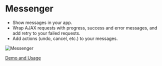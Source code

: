 # Messenger

- Show messages in your app.
- Wrap AJAX requests with progress, success and error messages, and add retry to your failed requests.
- Add actions (undo, cancel, etc.) to your messages.

![Messenger](https://raw.github.com/HubSpot/messenger/gh-pages/images/messenger_preview.png)

[Demo and Usage](http://hubspot.github.com/messenger)

